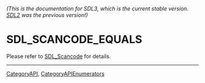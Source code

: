 ###### (This is the documentation for SDL3, which is the current stable version. [SDL2](https://wiki.libsdl.org/SDL2/) was the previous version!)
# SDL_SCANCODE_EQUALS

Please refer to [SDL_Scancode](SDL_Scancode) for details.

----
[CategoryAPI](CategoryAPI), [CategoryAPIEnumerators](CategoryAPIEnumerators)


